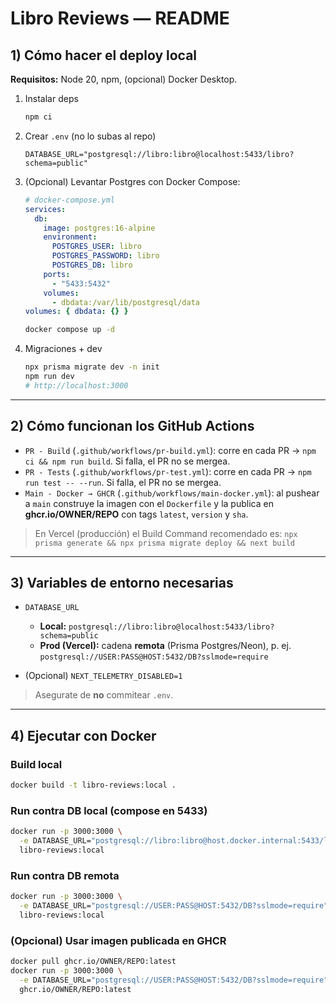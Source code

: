 # Libro Reviews — README

## 1) Cómo hacer el deploy **local**

**Requisitos:** Node 20, npm, (opcional) Docker Desktop.

1. Instalar deps

   ```bash
   npm ci
   ```
2. Crear `.env` (no lo subas al repo)

   ```env
   DATABASE_URL="postgresql://libro:libro@localhost:5433/libro?schema=public"
   ```
3. (Opcional) Levantar Postgres con Docker Compose:

   ```yaml
   # docker-compose.yml
   services:
     db:
       image: postgres:16-alpine
       environment:
         POSTGRES_USER: libro
         POSTGRES_PASSWORD: libro
         POSTGRES_DB: libro
       ports:
         - "5433:5432"
       volumes:
         - dbdata:/var/lib/postgresql/data
   volumes: { dbdata: {} }
   ```

   ```bash
   docker compose up -d
   ```
4. Migraciones + dev

   ```bash
   npx prisma migrate dev -n init
   npm run dev
   # http://localhost:3000
   ```

---

## 2) Cómo funcionan los **GitHub Actions**

* `PR - Build` (`.github/workflows/pr-build.yml`): corre en cada PR → `npm ci && npm run build`. Si falla, el PR no se mergea.
* `PR - Tests` (`.github/workflows/pr-test.yml`): corre en cada PR → `npm run test -- --run`. Si falla, el PR no se mergea.
* `Main - Docker → GHCR` (`.github/workflows/main-docker.yml`): al pushear a `main` construye la imagen con el `Dockerfile` y la publica en **ghcr.io/OWNER/REPO** con tags `latest`, `version` y `sha`.

> En Vercel (producción) el Build Command recomendado es:
> `npx prisma generate && npx prisma migrate deploy && next build`

---

## 3) Variables de entorno necesarias

* `DATABASE_URL`

  * **Local:** `postgresql://libro:libro@localhost:5433/libro?schema=public`
  * **Prod (Vercel):** cadena **remota** (Prisma Postgres/Neon), p. ej.
    `postgresql://USER:PASS@HOST:5432/DB?sslmode=require`
* (Opcional) `NEXT_TELEMETRY_DISABLED=1`

> Asegurate de **no** commitear `.env`.

---

## 4) Ejecutar con **Docker**

### Build local

```bash
docker build -t libro-reviews:local .
```

### Run contra DB **local** (compose en 5433)

```bash
docker run -p 3000:3000 \
  -e DATABASE_URL="postgresql://libro:libro@host.docker.internal:5433/libro?schema=public" \
  libro-reviews:local
```

### Run contra DB **remota**

```bash
docker run -p 3000:3000 \
  -e DATABASE_URL="postgresql://USER:PASS@HOST:5432/DB?sslmode=require" \
  libro-reviews:local
```

### (Opcional) Usar imagen publicada en GHCR

```bash
docker pull ghcr.io/OWNER/REPO:latest
docker run -p 3000:3000 \
  -e DATABASE_URL="postgresql://USER:PASS@HOST:5432/DB?sslmode=require" \
  ghcr.io/OWNER/REPO:latest
```
